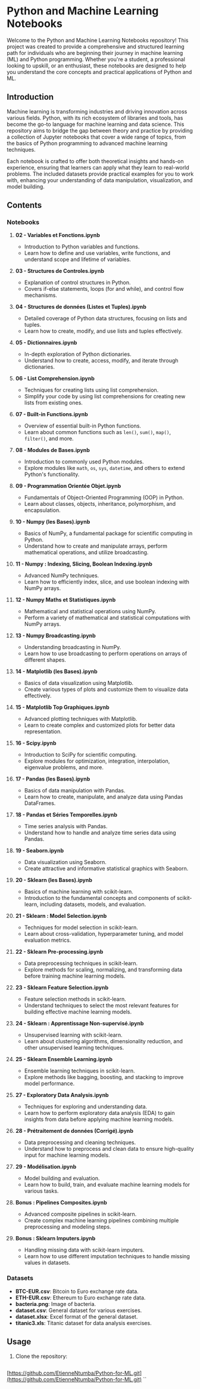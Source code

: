 # Python and Machine Learning Notebooks

Welcome to the Python and Machine Learning Notebooks repository! This project was created to provide a comprehensive and structured learning path for individuals who are beginning their journey in machine learning (ML) and Python programming. Whether you're a student, a professional looking to upskill, or an enthusiast, these notebooks are designed to help you understand the core concepts and practical applications of Python and ML.

## Introduction

Machine learning is transforming industries and driving innovation across various fields. Python, with its rich ecosystem of libraries and tools, has become the go-to language for machine learning and data science. This repository aims to bridge the gap between theory and practice by providing a collection of Jupyter notebooks that cover a wide range of topics, from the basics of Python programming to advanced machine learning techniques.

Each notebook is crafted to offer both theoretical insights and hands-on experience, ensuring that learners can apply what they learn to real-world problems. The included datasets provide practical examples for you to work with, enhancing your understanding of data manipulation, visualization, and model building.

## Contents

### Notebooks

1. **02 - Variables et Fonctions.ipynb**
   - Introduction to Python variables and functions.
   - Learn how to define and use variables, write functions, and understand scope and lifetime of variables.

2. **03 - Structures de Controles.ipynb**
   - Explanation of control structures in Python.
   - Covers if-else statements, loops (for and while), and control flow mechanisms.

3. **04 - Structures de données (Listes et Tuples).ipynb**
   - Detailed coverage of Python data structures, focusing on lists and tuples.
   - Learn how to create, modify, and use lists and tuples effectively.

4. **05 - Dictionnaires.ipynb**
   - In-depth exploration of Python dictionaries.
   - Understand how to create, access, modify, and iterate through dictionaries.

5. **06 - List Comprehension.ipynb**
   - Techniques for creating lists using list comprehension.
   - Simplify your code by using list comprehensions for creating new lists from existing ones.

6. **07 - Built-in Functions.ipynb**
   - Overview of essential built-in Python functions.
   - Learn about common functions such as `len()`, `sum()`, `map()`, `filter()`, and more.

7. **08 - Modules de Bases.ipynb**
   - Introduction to commonly used Python modules.
   - Explore modules like `math`, `os`, `sys`, `datetime`, and others to extend Python's functionality.

8. **09 - Programmation Orientée Objet.ipynb**
   - Fundamentals of Object-Oriented Programming (OOP) in Python.
   - Learn about classes, objects, inheritance, polymorphism, and encapsulation.

9. **10 - Numpy (les Bases).ipynb**
   - Basics of NumPy, a fundamental package for scientific computing in Python.
   - Understand how to create and manipulate arrays, perform mathematical operations, and utilize broadcasting.

10. **11 - Numpy : Indexing, Slicing, Boolean Indexing.ipynb**
    - Advanced NumPy techniques.
    - Learn how to efficiently index, slice, and use boolean indexing with NumPy arrays.

11. **12 - Numpy Maths et Statistiques.ipynb**
    - Mathematical and statistical operations using NumPy.
    - Perform a variety of mathematical and statistical computations with NumPy arrays.

12. **13 - Numpy Broadcasting.ipynb**
    - Understanding broadcasting in NumPy.
    - Learn how to use broadcasting to perform operations on arrays of different shapes.

13. **14 - Matplotlib (les Bases).ipynb**
    - Basics of data visualization using Matplotlib.
    - Create various types of plots and customize them to visualize data effectively.

14. **15 - Matplotlib Top Graphiques.ipynb**
    - Advanced plotting techniques with Matplotlib.
    - Learn to create complex and customized plots for better data representation.

15. **16 - Scipy.ipynb**
    - Introduction to SciPy for scientific computing.
    - Explore modules for optimization, integration, interpolation, eigenvalue problems, and more.

16. **17 - Pandas (les Bases).ipynb**
    - Basics of data manipulation with Pandas.
    - Learn how to create, manipulate, and analyze data using Pandas DataFrames.

17. **18 - Pandas et Séries Temporelles.ipynb**
    - Time series analysis with Pandas.
    - Understand how to handle and analyze time series data using Pandas.

18. **19 - Seaborn.ipynb**
    - Data visualization using Seaborn.
    - Create attractive and informative statistical graphics with Seaborn.

19. **20 - Sklearn (les Bases).ipynb**
    - Basics of machine learning with scikit-learn.
    - Introduction to the fundamental concepts and components of scikit-learn, including datasets, models, and evaluation.

20. **21 - Sklearn : Model Selection.ipynb**
    - Techniques for model selection in scikit-learn.
    - Learn about cross-validation, hyperparameter tuning, and model evaluation metrics.

21. **22 - Sklearn Pre-processing.ipynb**
    - Data preprocessing techniques in scikit-learn.
    - Explore methods for scaling, normalizing, and transforming data before training machine learning models.

22. **23 - Sklearn Feature Selection.ipynb**
    - Feature selection methods in scikit-learn.
    - Understand techniques to select the most relevant features for building effective machine learning models.

23. **24 - Sklearn : Apprentissage Non-supervisé.ipynb**
    - Unsupervised learning with scikit-learn.
    - Learn about clustering algorithms, dimensionality reduction, and other unsupervised learning techniques.

24. **25 - Sklearn Ensemble Learning.ipynb**
    - Ensemble learning techniques in scikit-learn.
    - Explore methods like bagging, boosting, and stacking to improve model performance.

25. **27 - Exploratory Data Analysis.ipynb**
    - Techniques for exploring and understanding data.
    - Learn how to perform exploratory data analysis (EDA) to gain insights from data before applying machine learning models.

26. **28 - Prétraitement de données (Corrigé).ipynb**
    - Data preprocessing and cleaning techniques.
    - Understand how to preprocess and clean data to ensure high-quality input for machine learning models.

27. **29 - Modélisation.ipynb**
    - Model building and evaluation.
    - Learn how to build, train, and evaluate machine learning models for various tasks.

28. **Bonus : Pipelines Composites.ipynb**
    - Advanced composite pipelines in scikit-learn.
    - Create complex machine learning pipelines combining multiple preprocessing and modeling steps.

29. **Bonus : Sklearn Imputers.ipynb**
    - Handling missing data with scikit-learn imputers.
    - Learn how to use different imputation techniques to handle missing values in datasets.

### Datasets

- **BTC-EUR.csv**: Bitcoin to Euro exchange rate data.
- **ETH-EUR.csv**: Ethereum to Euro exchange rate data.
- **bacteria.png**: Image of bacteria.
- **dataset.csv**: General dataset for various exercises.
- **dataset.xlsx**: Excel format of the general dataset.
- **titanic3.xls**: Titanic dataset for data analysis exercises.

## Usage

1. Clone the repository:
   ```bash
  [https://github.com/EtienneNtumba/Python-for-ML.git](https://github.com/EtienneNtumba/Python-for-ML.git)
  ``
